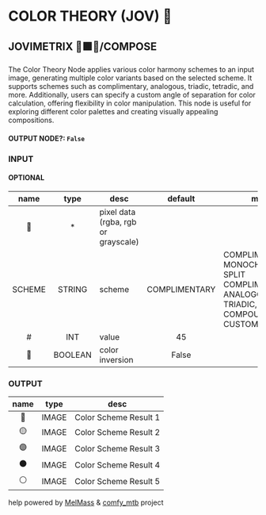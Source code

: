# COLOR THEORY (JOV) 🛞

## JOVIMETRIX 🔺🟩🔵/COMPOSE

The Color Theory Node applies various color harmony schemes to an input image, generating multiple color variants based on the selected scheme. It supports schemes such as complimentary, analogous, triadic, tetradic, and more. Additionally, users can specify a custom angle of separation for color calculation, offering flexibility in color manipulation. This node is useful for exploring different color palettes and creating visually appealing compositions.

#### OUTPUT NODE?: `False`

### INPUT

#### OPTIONAL

name | type | desc | default | meta
:---:|:---:|---|:---:|---
👾 | * | pixel data (rgba, rgb or<br>grayscale) |  | 
SCHEME | STRING | scheme | COMPLIMENTARY | COMPLIMENTARY, MONOCHROMATIC,<br>SPLIT COMPLIMENTARY, ANALOGOUS,<br>TRIADIC, SQUARE, COMPOUND,<br>CUSTOM TETRAD
\# | INT | value | 45 | 
🔳 | BOOLEAN | color inversion | False | 

### OUTPUT

name | type | desc
:---:|:---:|---
🔵 | IMAGE | Color Scheme Result 1 
🟡 | IMAGE | Color Scheme Result 2 
🟣 | IMAGE | Color Scheme Result 3 
⚫️ | IMAGE | Color Scheme Result 4 
⚪ | IMAGE | Color Scheme Result 5 

help powered by [MelMass](https://github.com/melMass) & [comfy_mtb](https://github.com/melMass/comfy_mtb) project